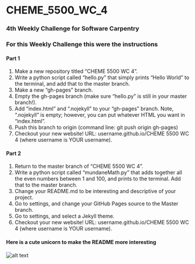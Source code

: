 # CHEME_5500_WC_4
### 4th Weekly Challenge for Software Carpentry
### For this Weekly Challenge this were the instructions
#### Part 1
1. Make a new repository titled “CHEME 5500 WC 4”.
2. Write a python script called “hello.py” that simply prints “Hello World” to the terminal, and add
that to the master branch.
3. Make a new “gh-pages” branch.
4. Empty the gh-pages branch (make sure “hello.py” is still in your master branch!).
5. Add “index.html” and “.nojekyll” to your “gh-pages” branch. Note, “.nojekyll” is empty; however,
you can put whatever HTML you want in “index.html”.
6. Push this branch to origin (command line: git push origin gh-pages)
7. Checkout your new website! URL: username.github.io/CHEME 5500 WC 4 (where username is
YOUR username).
#### Part 2
1. Return to the master branch of “CHEME 5500 WC 4”.
2. Write a python script called “mundaneMath.py” that adds together all the even numbers between 1
and 100, and prints to the terminal. Add that to the master branch.
3. Change your README.md to be interesting and descriptive of your project.
4. Go to settings, and change your GitHub Pages source to the Master branch.
5. Go to settings, and select a Jekyll theme.
6. Checkout your new website! URL: username.github.io/CHEME 5500 WC 4 (where username is
YOUR username).

#### Here is a cute unicorn to make the README more interesting

![alt text](https://s-media-cache-ak0.pinimg.com/originals/28/d4/16/28d416ec8df2a10cd2cffc28c92e532c.jpg)
